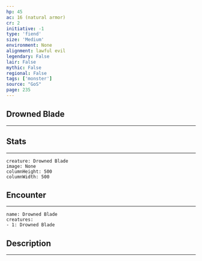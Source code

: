 ```yaml
---
hp: 45
ac: 16 (natural armor)
cr: 2
initiative: -1
type: 'fiend'    
size: 'Medium'
environment: None
alignment: lawful evil
legendary: False
lair: False
mythic: False
regional: False
tags: ['monster']
source: "GoS"
page: 235
---
```


## Drowned Blade
---



## Stats
---

```statblock
creature: Drowned Blade
image: None
columnHeight: 500
columnWidth: 500
```

## Encounter
---

```encounter-table
name: Drowned Blade
creatures:
- 1: Drowned Blade
```

## Description
---




